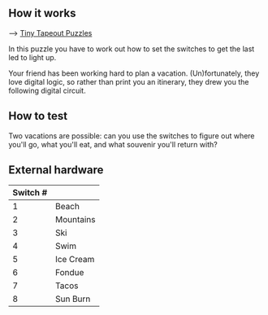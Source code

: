 
## How it works
-->
[Tiny Tapeout Puzzles](https://tinytapeout.com/digital_design/holidays/)

In this puzzle you have to work out how to set the switches to get the last led to light up.

Your friend has been working hard to plan a vacation. (Un)fortunately, they love digital logic, so rather than print you an itinerary, they drew you the following digital circuit.

## How to test
  
Two vacations are possible: can you use the switches to figure out where you'll go, what you'll eat, and what souvenir you'll return with?

## External hardware

| Switch # |           |
|----------|-----------|
| 1        | Beach     |
| 2        | Mountains |
| 3        | Ski       |
| 4        | Swim      |
| 5        | Ice Cream |
| 6        | Fondue    |
| 7        | Tacos     |
| 8        | Sun Burn  |
